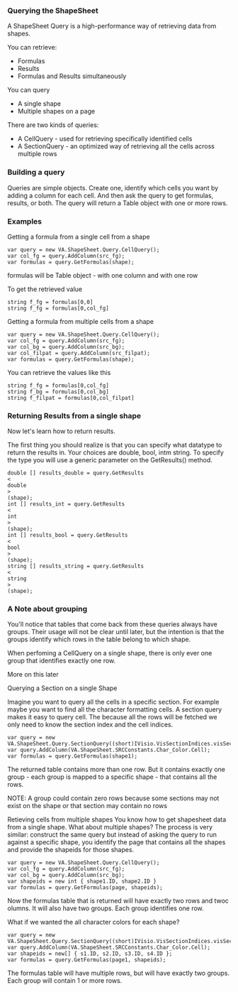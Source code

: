 ### Querying the ShapeSheet

A ShapeSheet Query is a high-performance way of retrieving data from shapes.

You can retrieve:

* Formulas
* Results
* Formulas and Results simultaneously

You can query

* A single shape
* Multiple shapes on a page

There are two kinds of queries:

* A CellQuery - used for retrieving specifically identified cells
* A SectionQuery - an optimized way of retrieving all the cells across multiple rows

### Building a query

Queries are simple objects. Create one, identify which cells you want by adding a column for each cell. And then ask the query to get formulas, results, or both. The query will return a Table object with one or more rows.

### Examples

Getting a formula from a single cell from a shape

```
var query = new VA.ShapeSheet.Query.CellQuery();
var col_fg = query.AddColumn(src_fg);
var formulas = query.GetFormulas(shape);

```

formulas will be Table object - with one column and with one row

To get the retrieved value

```
string f_fg = formulas[0,0]
string f_fg = formulas[0,col_fg]

```

Getting a formula from multiple cells from a shape

```
var query = new VA.ShapeSheet.Query.CellQuery();
var col_fg = query.AddColumn(src_fg);
var col_bg = query.AddColumn(src_bg);
var col_filpat = query.AddColumn(src_filpat);
var formulas = query.GetFormulas(shape);

```

You can retrieve the values like this

```
string f_fg = formulas[0,col_fg]
string f_bg = formulas[0,col_bg]
string f_filpat = formulas[0,col_filpat]

```

### Returning Results from a single shape

Now let's learn how to return results.

The first thing you should realize is that you can specify what datatype to return the results in. Your choices are double, bool, intm string. To specify the type you will use a generic parameter on the GetResults\(\) method.

```
double [] results_double = query.GetResults
<
double
>
(shape);
int [] results_int = query.GetResults
<
int
>
(shape);
int [] results_bool = query.GetResults
<
bool
>
(shape);
string [] results_string = query.GetResults
<
string
>
(shape);

```

### A Note about grouping

You'll notice that tables that come back from these queries always have groups. Their usage will not be clear until later, but the intention is that the groups identify which rows in the table belong to which shape.

When perfoming a CellQuery on a single shape, there is only ever one group that identifies exactly one row.

More on this later

Querying a Section on a single Shape

Imagine you want to query all the cells in a specific section. For example maybe you want to find all the character formatting cells. A section query makes it easy to query cell. The because all the rows will be fetched we only need to know the section index and the cell indices.

```
var query = new VA.ShapeSheet.Query.SectionQuery((short)IVisio.VisSectionIndices.visSectionProp);
var query.AddColumn(VA.ShapeSheet.SRCConstants.Char_Color.Cell);
var formulas = query.GetFormulas(shape1);

```

The returned table contains more than one row. But it contains exactly one group - each group is mapped to a specific shape - that contains all the rows.

NOTE: A group could contain zero rows because some sections may not exist on the shape or that section may contain no rows

Retieving cells from multiple shapes You know how to get shapesheet data from a single shape. What about multiple shapes? The process is very similar: construct the same query but instead of asking the query to run against a specific shape, you identify the page that contains all the shapes and provide the shapeids for those shapes.

```
var query = new VA.ShapeSheet.Query.CellQuery();
var col_fg = query.AddColumn(src_fg);
var col_bg = query.AddColumn(src_bg);
var shapeids = new int { shape1.ID, shape2.ID }
var formulas = query.GetFormulas(page, shapeids);

```

Now the formulas table that is returned will have exactly two rows and twoc olumns. It will also have two groups. Each group identifies one row.

What if we wanted the all character colors for each shape?

```
var query = new VA.ShapeSheet.Query.SectionQuery((short)IVisio.VisSectionIndices.visSectionProp);
var query.AddColumn(VA.ShapeSheet.SRCConstants.Char_Color.Cell);
var shapeids = new[] { s1.ID, s2.ID, s3.ID, s4.ID };
var formulas = query.GetFormulas(page1, shapeids);

```

The formulas table will have multiple rows, but will have exactly two groups. Each group will contain 1 or more rows.

